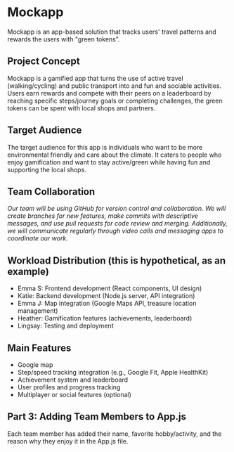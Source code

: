 # Mockapp
Mockapp is an app-based solution that tracks users' travel patterns and rewards the users with "green tokens”. 


## Project Concept
Mockapp is a gamified app that turns the use of active travel (walking/cycling) and public transport into and fun and sociable activities. Users earn rewards and compete with their peers on a leaderboard by reaching specific steps/journey goals or completing challenges, the green tokens can be spent with local shops and partners.

## Target Audience
The target audience for this app is individuals who want to be more environmental friendly and care about the climate. It caters to people who enjoy gamification and want to stay active/green while having fun and supporting the local shops.

## Team Collaboration
*Our team will be using GitHub for version control and collaboration. We will create branches for new features, make commits with descriptive messages, and use pull requests for code review and merging. Additionally, we will communicate regularly through video calls and messaging apps to coordinate our work.*

## Workload Distribution (this is hypothetical, as an example)
- Emma S: Frontend development (React components, UI design)
- Katie: Backend development (Node.js server, API integration)
- Emma J: Map integration (Google Maps API, treasure location management)
- Heather: Gamification features (achievements, leaderboard)
- Lingsay: Testing and deployment

## Main Features
- Google map
- Step/speed tracking integration (e.g., Google Fit, Apple HealthKit)
- Achievement system and leaderboard
- User profiles and progress tracking
- Multiplayer or social features (optional)

## Part 3: Adding Team Members to App.js
Each team member has added their name, favorite hobby/activity, and the reason why they enjoy it in the App.js file.
